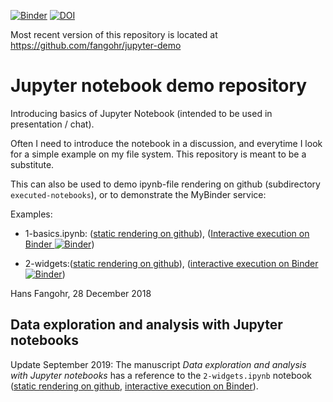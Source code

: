 [![Binder](https://mybinder.org/badge_logo.svg)](https://mybinder.org/v2/gh/fangohr/jupyter-demo/master)
[![DOI](https://zenodo.org/badge/DOI/10.5281/zenodo.3463132.svg)](https://doi.org/10.5281/zenodo.3463132)

Most recent version of this repository is located at
https://github.com/fangohr/jupyter-demo

# Jupyter notebook demo repository

Introducing basics of Jupyter Notebook (intended to be used in
presentation / chat).

Often I need to introduce the notebook in a discussion, and everytime
I look for a simple example on my file system. This repository is
meant to be a substitute.

This can also be used to demo ipynb-file rendering on github (subdirectory
`executed-notebooks`), or to demonstrate the MyBinder service:

Examples:

* 1-basics.ipynb: ([static rendering on github](executed-notebooks/1-basics-executed.ipynb)), ([Interactive execution on Binder ![Binder](https://mybinder.org/badge_logo.svg)](https://mybinder.org/v2/gh/fangohr/jupyter-demo/master?filepath=1-basics.ipynb))

* 2-widgets:([static rendering on github](executed-notebooks/2-widgets-executed.ipynb)), ([interactive execution on Binder ![Binder](https://mybinder.org/badge_logo.svg)](https://mybinder.org/v2/gh/fangohr/jupyter-demo/master?filepath=2-widgets.ipynb))

Hans Fangohr, 28 December 2018


## Data exploration and analysis with Jupyter notebooks

Update September 2019: The manuscript *Data exploration and analysis
with Jupyter notebooks* has a reference to the `2-widgets.ipynb` notebook ([static rendering on github](executed-notebooks/2-widgets-executed.ipynb), [interactive execution on Binder](https://mybinder.org/v2/gh/fangohr/jupyter-demo/master?filepath=2-widgets.ipynb)).
